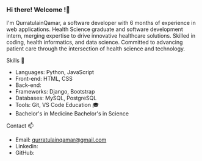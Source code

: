 
### Hi there! Welcome !👋
I'm QurratulainQamar, a software developer with 6 months of experience in web applications. 
Health Science graduate and software development intern, merging expertise to drive innovative healthcare solutions. Skilled in coding, health informatics, and data science. Committed to advancing patient care through the intersection of health science and technology.


Skills 🚀
* Languages: Python, JavaScript
* Front-end: HTML, CSS
* Back-end: 
* Frameworks: Django, Bootstrap
* Databases: MySQL, PostgreSQL
* Tools: Git, VS Code
Education 🎓
* Bachelor's in Medicine Bachelor's in Science
  
Contact 📫
* Email: qurratulainqamar@gmail.com
* Linkedin: 
* GitHub: 
